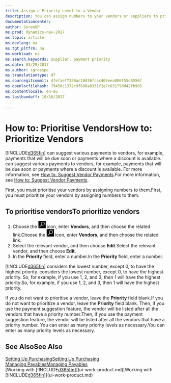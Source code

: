```yaml
---
title: Assign a Priority Level to a Vendor
description: You can assign numbers to your vendors or suppliers to prioritise them and facilitate payment suggestions in Dynamics NAV.
documentationcenter: 
author: SorenGP
ms.prod: dynamics-nav-2017
ms.topic: article
ms.devlang: na
ms.tgt_pltfrm: na
ms.workload: na
ms.search.keywords: supplier, payment priority
ms.date: 03/29/2017
ms.author: sgroespe
ms.translationtype: HT
ms.sourcegitcommit: 4fefaef7380ac10836fcac404eea006f55d8556f
ms.openlocfilehash: 79458c1372c9f696a8331f2e7c83179dd42fb905
ms.contentlocale: en-au
ms.lasthandoff: 10/16/2017

---
```

# <a name="how-to-prioritize-vendors"></a><span data-ttu-id="d4a1e-103">How to: Prioritise Vendors</span><span class="sxs-lookup"><span data-stu-id="d4a1e-103">How to: Prioritize Vendors</span></span>
[!INCLUDE[d365fin](includes/d365fin_md.md)]<span data-ttu-id="d4a1e-104"> can suggest various payments to vendors, for example, payments that will be due soon or payments where a discount is available.</span><span class="sxs-lookup"><span data-stu-id="d4a1e-104"> can suggest various payments to vendors, for example, payments that will be due soon or payments where a discount is available.</span></span> <span data-ttu-id="d4a1e-105">For more information, see [How to: Suggest Vendor Payments](payables-how-suggest-vendor-payments.md).</span><span class="sxs-lookup"><span data-stu-id="d4a1e-105">For more information, see [How to: Suggest Vendor Payments](payables-how-suggest-vendor-payments.md).</span></span>

<span data-ttu-id="d4a1e-106">First, you must prioritise your vendors by assigning numbers to them.</span><span class="sxs-lookup"><span data-stu-id="d4a1e-106">First, you must prioritize your vendors by assigning numbers to them.</span></span>

## <a name="to-prioritize-vendors"></a><span data-ttu-id="d4a1e-107">To prioritise vendors</span><span class="sxs-lookup"><span data-stu-id="d4a1e-107">To prioritize vendors</span></span>
1. <span data-ttu-id="d4a1e-108">Choose the ![Search for Page or Report](media/ui-search/search_small.png "Search for Page or Report icon") icon, enter **Vendors**, and then choose the related link.</span><span class="sxs-lookup"><span data-stu-id="d4a1e-108">Choose the ![Search for Page or Report](media/ui-search/search_small.png "Search for Page or Report icon") icon, enter **Vendors**, and then choose the related link.</span></span>
2. <span data-ttu-id="d4a1e-109">Select the relevant vendor, and then choose **Edit**.</span><span class="sxs-lookup"><span data-stu-id="d4a1e-109">Select the relevant vendor, and then choose **Edit**.</span></span>
3. <span data-ttu-id="d4a1e-110">In the **Priority** field, enter a number.</span><span class="sxs-lookup"><span data-stu-id="d4a1e-110">In the **Priority** field, enter a number.</span></span>

[!INCLUDE[d365fin](includes/d365fin_md.md)]<span data-ttu-id="d4a1e-111"> considers the lowest number, except 0, to have the highest priority.</span><span class="sxs-lookup"><span data-stu-id="d4a1e-111"> considers the lowest number, except 0, to have the highest priority.</span></span> <span data-ttu-id="d4a1e-112">So, for example, if you use 1, 2, and 3, then 1 will have the highest priority.</span><span class="sxs-lookup"><span data-stu-id="d4a1e-112">So, for example, if you use 1, 2, and 3, then 1 will have the highest priority.</span></span>

<span data-ttu-id="d4a1e-113">If you do not want to prioritise a vendor, leave the **Priority** field blank.</span><span class="sxs-lookup"><span data-stu-id="d4a1e-113">If you do not want to prioritize a vendor, leave the **Priority** field blank.</span></span> <span data-ttu-id="d4a1e-114">Then, if you use the payment suggestion feature, the vendor will be listed after all the vendors that have a priority number.</span><span class="sxs-lookup"><span data-stu-id="d4a1e-114">Then, if you use the payment suggestion feature, the vendor will be listed after all the vendors that have a priority number.</span></span> <span data-ttu-id="d4a1e-115">You can enter as many priority levels as necessary.</span><span class="sxs-lookup"><span data-stu-id="d4a1e-115">You can enter as many priority levels as necessary.</span></span>

## <a name="see-also"></a><span data-ttu-id="d4a1e-116">See Also</span><span class="sxs-lookup"><span data-stu-id="d4a1e-116">See Also</span></span>
[<span data-ttu-id="d4a1e-117">Setting Up Purchasing</span><span class="sxs-lookup"><span data-stu-id="d4a1e-117">Setting Up Purchasing</span></span>](purchasing-setup-purchasing.md)  
[<span data-ttu-id="d4a1e-118">Managing Payables</span><span class="sxs-lookup"><span data-stu-id="d4a1e-118">Managing Payables</span></span>](payables-manage-payables.md)  
<span data-ttu-id="d4a1e-119">[Working with [!INCLUDE[d365fin](includes/d365fin_md.md)]](ui-work-product.md)</span><span class="sxs-lookup"><span data-stu-id="d4a1e-119">[Working with [!INCLUDE[d365fin](includes/d365fin_md.md)]](ui-work-product.md)</span></span>

